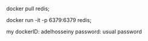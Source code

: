 docker pull redis;

docker run -it -p 6379:6379 redis;

my dockerID: adelhosseiny
password: usual password
